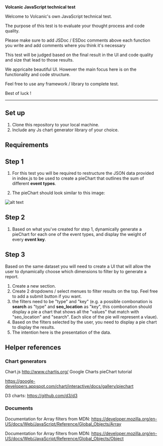 **Volcanic JavaScript technical test**

Welcome to Volcanic's own JavaScript technical test. 

The purpose of this test is to evaluate your thought process and code quality.

Please make sure to add JSDoc / ESDoc comments above each function you write and add comments where you think it's necessary

This test will be judged based on the final result in the UI and code quality and size that lead to those results.

We appricaite beautiful UI. However the main focus here is on the functionality and code structure.

Feel free to use any framework / library to complete test.

Best of luck !

---

## Set up

1. Clone this repository to your local machine.
2. Include any Js chart generator library of your choice.

## Requirements

## Step 1

1. For this test you will be required to restructure the JSON data provided in index.js to be used to create a pieChart that outlines the sum of different **event types**.

2. The pieChart should look similar to this image:

![alt text](https://plot.ly/~PythonPlotBot/2095.png "PieChart image")

## Step 2

1. Based on what you've created for step 1, dynamically generate a pieChart for each one of the event types, and display the weight of every **event key**.

## Step 3

Based on the same dataset you will need to create a UI that will allow the user to dynamically choose which dimensions to filter by to generate a report.

1. Create a new section.
2. Create 2 dropdowns / select menues to filter results on the top. Feel free to add a submit button if you want.
3. the filters need to be "type" and "key" (e.g. a possible combonation is **search** as "type" and **seo_location** as "key", this combonation should display a pie a chart that shows all the "values" that match with "seo_location" and "search". Each slice of the pie will represent a vlaue).
4. Based on the filters selected by the user, you need to display a pie chart to display the results.
5. The intention here is the presentation of the data.

## Helper references

### Chart generators

Chart.js
<http://www.chartjs.org/>
Google Charts pieChart tutorial

<https://google-developers.appspot.com/chart/interactive/docs/gallery/piechart>

D3 charts:
<https://github.com/d3/d3>

### Documents

Documentation for Array filters from MDN:
<https://developer.mozilla.org/en-US/docs/Web/JavaScript/Reference/Global_Objects/Array>

Documentation for Array filters from MDN:
<https://developer.mozilla.org/en-US/docs/Web/JavaScript/Reference/Global_Objects/Object>
